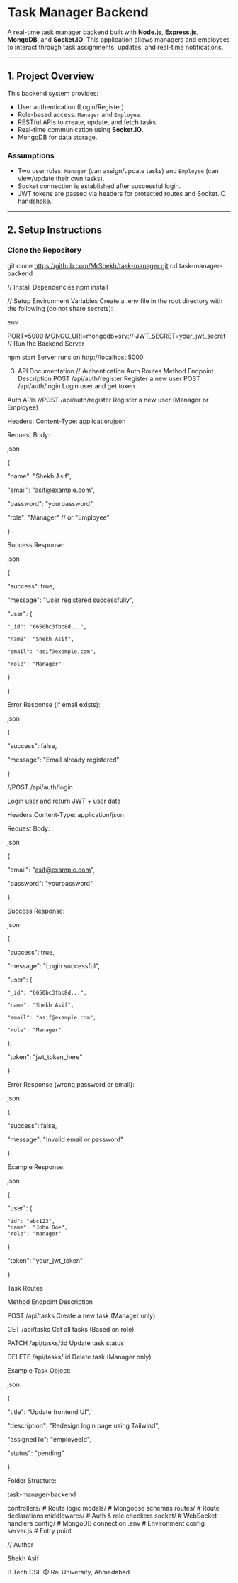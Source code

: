# Task Manager Backend

A real-time task manager backend built with **Node.js**, **Express.js**, **MongoDB**, and **Socket.IO**. This application allows managers and employees to interact through task assignments, updates, and real-time notifications.

---

##  1. Project Overview

This backend system provides:

- User authentication (Login/Register).
- Role-based access: `Manager` and `Employee`.
- RESTful APIs to create, update, and fetch tasks.
- Real-time communication using **Socket.IO**.
- MongoDB for data storage.

### Assumptions

- Two user roles: `Manager` (can assign/update tasks) and `Employee` (can view/update their own tasks).
- Socket connection is established after successful login.
- JWT tokens are passed via headers for protected routes and Socket.IO handshake.

---

##  2. Setup Instructions

###  Clone the Repository


git clone https://github.com/MrShekh/task-manager.git
cd task-manager-backend

// Install Dependencies
npm install


// Setup Environment Variables
Create a .env file in the root directory with the following (do not share secrets):

env

PORT=5000
MONGO_URI=mongodb+srv://<your-mongodb-uri>
JWT_SECRET=your_jwt_secret
// Run the Backend Server

npm start
Server runs on http://localhost:5000.

 3. API Documentation
// Authentication
   Auth Routes
Method	Endpoint	Description
POST	/api/auth/register	Register a new user
POST	/api/auth/login	Login user and get token

 
 Auth APIs
 //POST /api/auth/register
Register a new user (Manager or Employee)

Headers: Content-Type: application/json

Request Body:

json

{

  "name": "Shekh Asif",
  
  "email": "asif@example.com",
  
  "password": "yourpassword",
  
  "role": "Manager" // or "Employee"
  
}

Success Response:

json

{

  "success": true,
  
  "message": "User registered successfully",
  
  "user": {
  
    "_id": "6650bc3fbb8d...",
    
    "name": "Shekh Asif",
    
    "email": "asif@example.com",
    
    "role": "Manager"
    
  }
  
}

Error Response (if email exists):

json

{

  "success": false,
  
  "message": "Email already registered"
  
}


//POST /api/auth/login

Login user and return JWT + user data

Headers:Content-Type: application/json

Request Body:

json

{

  "email": "asif@example.com",
  
  "password": "yourpassword"
  
}

Success Response:

json

{

  "success": true,
  
  "message": "Login successful",
  
  "user": {
  
    "_id": "6650bc3fbb8d...",
    
    "name": "Shekh Asif",
    
    "email": "asif@example.com",
    
    "role": "Manager"
    
  },
  
  "token": "jwt_token_here"
  
}

Error Response (wrong password or email):

json

{

  "success": false,
  
  "message": "Invalid email or password"
  
}


Example Response:


json


{

  "user": {
  
    "id": "abc123",
    "name": "John Doe",
    "role": "manager"
  },
  
  "token": "your_jwt_token"
  
}

 Task Routes
 
Method	Endpoint	Description

POST	/api/tasks	Create a new task (Manager only)

GET	/api/tasks	Get all tasks (Based on role)

PATCH	/api/tasks/:id	Update task status

DELETE	/api/tasks/:id	Delete task (Manager only)


Example Task Object:


json:

{

  "title": "Update frontend UI",
  
  "description": "Redesign login page using Tailwind",
  
  "assignedTo": "employeeId",
  
  "status": "pending"
  
}


 Folder Structure:
 
task-manager-backend


 controllers/        # Route logic
 models/             # Mongoose schemas
 routes/             # Route declarations
 middlewares/        # Auth & role checkers
 socket/             # WebSocket handlers
 config/             # MongoDB connection
 .env                # Environment config
 server.js           # Entry point



// Author

Shekh Asif

B.Tech CSE @ Rai University, Ahmedabad
